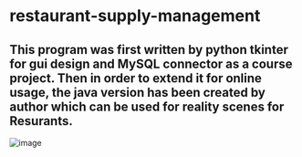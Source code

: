 # restaurant-supply-management
## This program was first written by python tkinter for gui design and MySQL connector as a course project. Then in order to extend it for online usage, the java version has been created by author which can be used for reality scenes for Resurants.

![image](https://github.com/aMian-9987/restaurant-supply-management/tree/main/Figures/phase4MVP.PNG)
